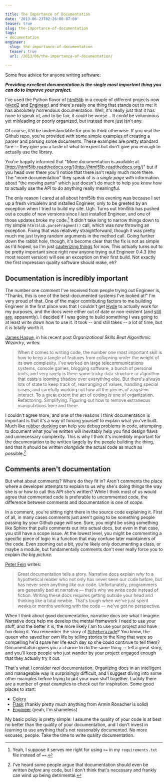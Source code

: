 ```yaml
---

title: The Importance of Documentation
date: '2013-06-23T02:26:00-07:00'
teaser: true
slug: the-importance-of-documentation
tags:
- documentation
engineer:
  slug: the-importance-of-documentation
  teaser: true
  url: /2013/06/the-importance-of-documentation/

---
```


Some free advice for anyone writing software:

***Providing excellent documentation is the single most important thing you can do to improve your project.***

I've used the Python flavor of [html5lib][] in a couple of different projects now ([xkcd2][] and [Engineer][]) and there's really one thing that stands out to me: it has absolutely horrendous documentation. Well, it's really just that it has none to speak of, and to be fair, it *could* be worse... It *could* be voluminous yet misleading or poorly organized, but instead there just isn't any.

Of course, it'd be understandable for you to think otherwise. If you visit the Github repo, you're provided with some simple examples of creating a parser and parsing some documents. These examples are pretty standard fare -- they give you a taste of what to expect but don't give you enough to actually use the library.

You're happily informed that "More documentation is available at [http://html5lib.readthedocs.org/](http://html5lib.readthedocs.org/)" but if you head over there you'll notice that there isn't really much more there. The "more documentation" they speak of is a *single page* with information about "the moving parts" which just doesn't do much to help you know how to actually use the API to do anything really meaningful.

<!--more-->

The only reason I cared at all about html5lib this evening was because I set up a fresh virtualenv and installed Engineer, only to be greeted by an exception when I tried to build my site. Ugh. Turns out html5lib has pushed out a couple of new versions since I last installed Engineer, and one of those updates broke my code.[^docs1] It didn't take long to narrow things down to my simple `html5lib.parseFragment()` call, which was now throwing an exception. Fixing that was relatively straightforward, though it was pretty much me just trying random arguments in the method call. Going further down the rabbit hole, though, it's become clear that the fix is not as simple as I'd hoped, so I'm just [cauterizing things](https://github.com/tylerbutler/engineer/issues/63) for now. This actually turns out to be pretty important since right now anyone trying out Engineer 0.4.3 (the most recent version) will see an exception on their first build. Not exactly the first impression quality software should make, eh?


## Documentation is incredibly important

The number one comment I've received from people trying out Engineer is, "Thanks, this is one of the best-documented systems I've looked at!" I'm very proud of that. One of the major contributing factors to me building Engineer in the first place was that I couldn't get [Hyde](http://hyde.github.io/) to actually work for my purposes, and the docs were either out of date or non-existent (and [still are](https://github.com/hyde/hyde/issues/209), apparently). I decided if I was going to build something I was going to at least write down how to use it. It took -- and still takes -- a lot of time, but it is totally worth it.

[James Hague][], in his recent post *Organizational Skills Beat Algorithmic Wizardry*, writes:

> When it comes to writing code, the number one most important skill is how to keep a tangle of features from collapsing under the weight of its own complexity. I've worked on large telecommunications systems, console games, blogging software, a bunch of personal tools, and very rarely is there some tricky data structure or algorithm that casts a looming shadow over everything else. But there's always lots of state to keep track of, rearranging of values, handling special cases, and carefully working out how all the pieces of a system interact. To a great extent the act of coding is one of organization. Refactoring. Simplifying. Figuring out how to remove extraneous manipulations here and there.

I couldn't agree more, and one of the reasons I think documentation is important is that it's a way of forcing yourself to explain what you've built. Much like [rubber ducking][] can help you debug problems in code, attempting to document what you've written will inevitably help you find design flaws and unnecessary complexity. This is why I think it's incredibly important for the documentation to be written largely by the people building the thing, and that it should be written *alongside* the actual code as much as possible.[^docs2]


## Comments aren't documentation

But what about comments? Where do they fit in? Aren't comments the place where a developer attempts to explain to us why she's doing things the way she is or how to call this API she's written? While I think most of us would agree that commented code is preferable to uncommented code, the difference between comments and documentation is one of *scope.*

In a comment, you're sitting right there in the source code explaining it. First of all, in many cases comments just aren't going to be something people passing by your Github page will see. Sure, you might be using something like Sphinx that pulls comments out into actual docs, but even in that case, you still have a scope issue. At the lowest level, you might be commenting a specific piece of logic in a function that may confuse later maintainers of the code. Even zooming out a bit, you're likely only documenting a class, or maybe a module, but fundamentally comments don't ever really force you to explain *the big picture.*

[Peter Fein][] writes:

> Great documentation tells a story. Narrative docs explain *why* to a hypothetical reader who not only has never seen our code before, but has never seen anything *like* our code. Unfortunately, programmers are generally bad at narrative –- that's why we write code instead of fiction. Writing these docs requires getting outside your head and thinking like a total newbie. That's tough when we've just spent weeks or months working with the code –- we've got no perspective.

When I think about good documentation, narrative docs are what I imagine. Narrative docs help me develop the mental framework I need to use your stuff, and the better it is, the more likely I am to use your project and have fun doing it. You remember the story of [Scheherazade][]? You know, the queen who saved her own life by telling stories to the King that were so compelling he'd spare her life each day so she could continue to tell them? Documentation gives you a chance to do the same thing -- tell a great story, and you'll keep people who just wander by your project engaged enough that they actually try it out.


That's what I consider *real* documentation. Organizing docs in an intelligent and manageable way is surprisingly difficult, and I suggest diving into some other examples before trying to put your own stuff together. Luckily there are a number of great examples to check out for inspiration. Some good places to start:

- [Celery](http://docs.celeryproject.org/en/latest/index.html#)
- [Flask](http://flask.pocoo.org/docs/) (frankly pretty much anything from Armin Ronacher is solid)
- [Engineer][] (yeah, I'm shameless)

My basic policy is pretty simple: I assume the quality of your code is at best no better than the quality of your documentation, and I don't invest in learning to use anything that's not reasonably documented. No more excuses, people. Take the time to write quality documentation.



[^docs1]: Yeah, I suppose it serves me right for using `>=` in my `requirements.txt` file instead of `==`.

[^docs2]: I've heard some people argue that documentation should even be written *before* any code, but I don't think that's necessary and frankly can wind up being detrimental.



[Engineer]: http://engineer.readthedocs.org
[xkcd2]: http://xkcd2.com
[James Hague]: http://prog21.dadgum.com/177.html
[Peter Fein]: http://i.wearpants.org/blog/from-good-code-to-great/
[rubber ducking]: http://en.wikipedia.org/wiki/Rubber_duck_debugging
[Scheherazade]: http://en.wikipedia.org/wiki/Scheherazade
[html5lib]: https://github.com/html5lib/html5lib-python
